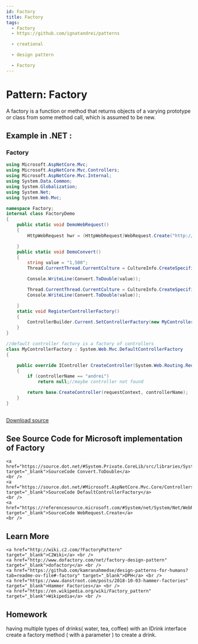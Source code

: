 ```yaml
---
id: Factory
title: Factory
tags:
  - Factory
  - https://github.com/ignatandrei/patterns

  - creational

  - design pattern

  - Factory
---
```


# Pattern:  Factory

A factory is a function or method that returns objects of a varying prototype or class from some method call, which is assumed to be new.    <br />

## Example in .NET : 


###  Factory
```csharp showLineNumbers title="Factory example for Pattern Factory"
using Microsoft.AspNetCore.Mvc;
using Microsoft.AspNetCore.Mvc.Controllers;
using Microsoft.AspNetCore.Mvc.Internal;
using System.Data.Common;
using System.Globalization;
using System.Net;
using System.Web.Mvc;

namespace Factory;
internal class FactoryDemo
{
    public static void DemoWebRequest()
    {
        HttpWebRequest hwr = (HttpWebRequest)WebRequest.Create("http://www.yahoo.com");

    }
    public static void DemoConvert()
    {
        string value = "1,500";
        Thread.CurrentThread.CurrentCulture = CultureInfo.CreateSpecificCulture("en-US");

        Console.WriteLine(Convert.ToDouble(value));

        Thread.CurrentThread.CurrentCulture = CultureInfo.CreateSpecificCulture("fr-FR");
        Console.WriteLine(Convert.ToDouble(value));

    }
    static void RegisterControllerFactory()
    {
        ControllerBuilder.Current.SetControllerFactory(new MyControllerFactory());
    }
}

//default controller factory is a factory of controllers
class MyControllerFactory : System.Web.Mvc.DefaultControllerFactory
{

    public override IController CreateController(System.Web.Routing.RequestContext requestContext, string controllerName)
    {
        if (controllerName == "andrei")
            return null;//maybe controller not found

        return base.CreateController(requestContext, controllerName);
    }
}
    
```


[Download source](/zipSourceCodes/factory.zip)



## See Source Code for Microsoft implementation of Factory

    <a href="https://source.dot.net/#System.Private.CoreLib/src/libraries/System.Private.CoreLib/src/System/Convert.cs" target="_blank">SourceCode Convert.ToDouble</a>
    <br />
    <a href="https://source.dot.net/#Microsoft.AspNetCore.Mvc.Core/Controllers/DefaultControllerFactory.cs" target="_blank">SourceCode DefaultControllerFactory</a>
    <br />
    <a href="https://referencesource.microsoft.com/#System/net/System/Net/WebRequest.cs" target="_blank">SourceCode WebRequest.Create</a>
    <br />


## Learn More

    <a href="http://wiki.c2.com/?FactoryPattern" target="_blank">C2Wiki</a> <br />
    <a href="http://www.dofactory.com/net/factory-design-pattern" target="_blank">dofactory</a> <br />
    <a href="https://github.com/kamranahmedse/design-patterns-for-humans?tab=readme-ov-file#-factory" target="_blank">DPH</a> <br />
    <a href="https://www.danstroot.com/posts/2018-10-03-hammer-factories" target="_blank">Hammer Factories</a> <br />
    <a href="https://en.wikipedia.org/wiki/Factory_pattern" target="_blank">Wikipedia</a> <br />


## Homework


having multiple types of drinks( water, tea, coffee) with an IDrink interface  create a factory method ( with a parameter ) to create a drink.    <br />


